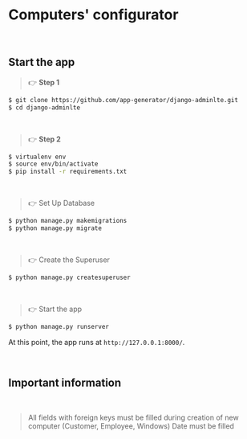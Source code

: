 # Computers' configurator

<br />

## Start the app 

> 👉 **Step 1** 

```bash
$ git clone https://github.com/app-generator/django-adminlte.git
$ cd django-adminlte
```
<br />

> 👉 **Step 2** 

```bash
$ virtualenv env
$ source env/bin/activate
$ pip install -r requirements.txt
```

<br />

> 👉 Set Up Database

```bash
$ python manage.py makemigrations
$ python manage.py migrate
```

<br />

> 👉 Create the Superuser

```bash
$ python manage.py createsuperuser
```

<br />

> 👉 Start the app

```bash
$ python manage.py runserver
```

At this point, the app runs at `http://127.0.0.1:8000/`. 

<br />

## Important information

<br />

> All fields with foreign keys must be filled during creation of new computer (Customer, Employee, Windows) 
> Date must be filled
